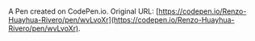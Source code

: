# 

A Pen created on CodePen.io. Original URL: [https://codepen.io/Renzo-Huayhua-Rivero/pen/wvLvoXr](https://codepen.io/Renzo-Huayhua-Rivero/pen/wvLvoXr).

